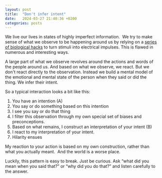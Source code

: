 ```yaml
---
layout: post
title:  "Don't infer intent"
date:   2024-03-27 21:40:36 +0200
categories: posts
---
```


We live our lives in states of highly imperfect information.  We try to make sense of what we observe to be happening around us by relying on a [series of biological hacks](https://en.wikipedia.org/wiki/Evolution_of_the_eye) to turn stimuli into electrical impulses. This is flawed in numerous and interesting ways.

A large part of what we observe revolves around the actions and words of the people around us. And based on what we observe, we react.  But we don't react directly to the observation. Instead we build a mental model of the emotional and mental state of the person when they said or did the thing.  We infer their intent.

So a typical interaction looks a bit like this:

1. You have an intention (A)
2. You say or do something based on this intention
3. I see you say or do that thing
4. I filter this observation through my own special set of biases and preconceptions.
5. Based on what remains, I construct an interpretation of your intent (B)
6. I react to  my interpretation of your intent.
7. Hilarity ensues

My reaction to your action is based on my own construction, rather than what you actually meant.  And the world is a worse place.

Luckily, this pattern is easy to break.  Just be curious.  Ask “what did you mean when you said that?” or “why did you do that?” and listen carefully to the answer.